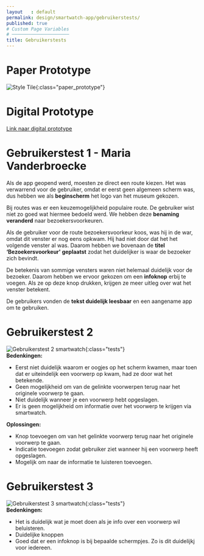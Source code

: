 ```yaml
---
layout   : default
permalink: design/smartwatch-app/gebruikerstests/
published: true
# Custom Page Variables
# ─────────────────────
title: Gebruikerstests
---
```


# Paper Prototype

![Style Tile](/1718-nmd3-project-decramer-denhaeze/images/paper_prototype.jpg){:class="paper_prototype"}  


# Digital Prototype
<a href="https://xd.adobe.com/view/e9941976-83f5-411c-412f-d1a060d7d1fa-9fa5/?fullscreen" target="blank" class="link">
Link naar digital prototype</a>

# Gebruikerstest 1 - Maria Vanderbroecke
Als de app geopend werd, moesten ze direct een route kiezen. Het was verwarrend voor de gebruiker, omdat er eerst geen algemeen scherm was, dus hebben we als **beginscherm** het logo van het museum gekozen.

Bij routes was er een keuzemogelijkheid populaire route. De gebruiker wist niet zo goed wat hiermee bedoeld werd. We hebben deze **benaming veranderd** naar bezoekersvoorkeuren.

Als de gebruiker voor de route bezoekersvoorkeur koos, was hij in de war, omdat dit venster er nog eens opkwam. Hij had niet door dat het het volgende venster al was. Daarom hebben we bovenaan de **titel ‘Bezoekersvoorkeur' geplaatst** zodat het duidelijker is waar de bezoeker zich bevindt. 

De betekenis van sommige vensters waren niet helemaal duidelijk voor de bezoeker. Daarom hebben we ervoor gekozen om een **infoknop** erbij te voegen. Als ze op deze knop drukken, krijgen ze meer uitleg over wat het venster betekent.

De gebruikers vonden de **tekst duidelijk leesbaar** en een aangename app om te gebruiken.

# Gebruikerstest 2
![Gebruikerstest 2 smartwatch](/1718-nmd3-project-decramer-denhaeze/images/tests/test_smartwatch.jpg){:class="tests"}   
**Bedenkingen:**
- Eerst niet duidelijk waarom er oogjes op het scherm kwamen, maar toen dat er uiteindelijk een voorwerp op kwam, had ze door wat het betekende.
- Geen mogelijkheid om van de gelinkte voorwerpen terug naar het originele voorwerp te gaan.
- Niet duidelijk wanneer je een voorwerp hebt opgeslagen.
- Er is geen mogelijkheid om informatie over het voorwerp te krijgen via smartwatch.

**Oplossingen:**
- Knop toevoegen om van het gelinkte voorwerp terug naar het originele voorwerp te gaan.
- Indicatie toevoegen zodat gebruiker ziet wanneer hij een voorwerp heeft opgeslagen.
- Mogelijk om naar de informatie te luisteren toevoegen.


# Gebruikerstest 3
![Gebruikerstest 3 smartwatch](/1718-nmd3-project-decramer-denhaeze/images/tests/test_smartwatch2.jpg){:class="tests"}   
**Bedenkingen:**
- Het is duidelijk wat je moet doen als je info over een voorwerp wil beluisteren.
- Duidelijke knoppen
- Goed dat er een infoknop is bij bepaalde schermpjes. Zo is dit duidelijkj voor iedereen.